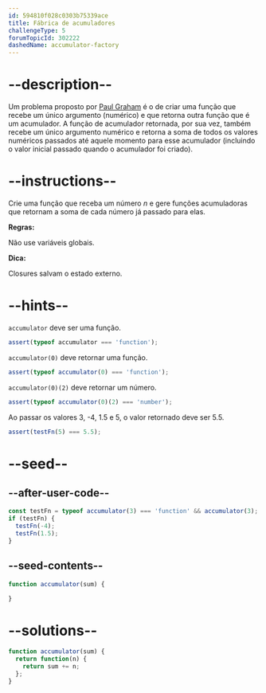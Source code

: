 ```yaml
---
id: 594810f028c0303b75339ace
title: Fábrica de acumuladores
challengeType: 5
forumTopicId: 302222
dashedName: accumulator-factory
---
```


# --description--

Um problema proposto por [Paul Graham](https://en.wikipedia.org/wiki/Paul_Graham_(programmer)) é o de criar uma função que recebe um único argumento (numérico) e que retorna outra função que é um acumulador. A função de acumulador retornada, por sua vez, também recebe um único argumento numérico e retorna a soma de todos os valores numéricos passados até aquele momento para esse acumulador (incluindo o valor inicial passado quando o acumulador foi criado).

# --instructions--

Crie uma função que receba um número $n$ e gere funções acumuladoras que retornam a soma de cada número já passado para elas.

**Regras:**

Não use variáveis globais.

**Dica:**

Closures salvam o estado externo.

# --hints--

`accumulator` deve ser uma função.

```js
assert(typeof accumulator === 'function');
```

`accumulator(0)` deve retornar uma função.

```js
assert(typeof accumulator(0) === 'function');
```

`accumulator(0)(2)` deve retornar um número.

```js
assert(typeof accumulator(0)(2) === 'number');
```

Ao passar os valores 3, -4, 1.5 e 5, o valor retornado deve ser 5.5.

```js
assert(testFn(5) === 5.5);
```

# --seed--

## --after-user-code--

```js
const testFn = typeof accumulator(3) === 'function' && accumulator(3);
if (testFn) {
  testFn(-4);
  testFn(1.5);
}
```

## --seed-contents--

```js
function accumulator(sum) {

}
```

# --solutions--

```js
function accumulator(sum) {
  return function(n) {
    return sum += n;
  };
}
```
